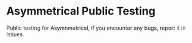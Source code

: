 # Asymmetrical Public Testing

Public testing for Asymnmetrical, if you encounter any bugs, report it in Issues.
